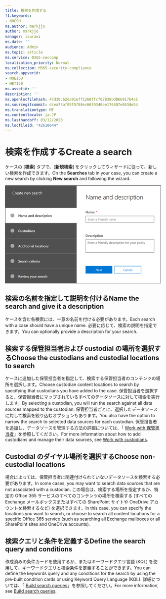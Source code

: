 ```yaml
---
title: 検索を作成する
f1.keywords:
- NOCSH
ms.author: markjjo
author: markjjo
manager: laurawi
ms.date: ''
audience: Admin
ms.topic: article
ms.service: O365-seccomp
localization_priority: Normal
ms.collection: M365-security-compliance
search.appverid:
- MOE150
- MET150
ms.assetid: ''
description: ''
ms.openlocfilehash: 47d30cb2da91eff1260ffcf07838bd066917b4a1
ms.sourcegitcommit: dcea75af89f5f80ec6670346ee176407e043de54
ms.translationtype: MT
ms.contentlocale: ja-JP
ms.lasthandoff: 03/12/2020
ms.locfileid: "42610644"
---
```

# <a name="create-a-search"></a><span data-ttu-id="48427-102">検索を作成する</span><span class="sxs-lookup"><span data-stu-id="48427-102">Create a search</span></span>

<span data-ttu-id="48427-103">ケースの [**検索**] タブで、[**新規検索**] をクリックしてウィザードに従って、新しい検索を作成できます。</span><span class="sxs-lookup"><span data-stu-id="48427-103">On the **Searches** tab in your case, you can create a new search by clicking **New search** and following the wizard.</span></span>

![高度な電子情報開示ケースの検索ウィザード](../media/AeDSearch1.png)

## <a name="name-the-search-and-give-it-a-description"></a><span data-ttu-id="48427-105">検索の名前を指定して説明を付ける</span><span class="sxs-lookup"><span data-stu-id="48427-105">Name the search and give it a description</span></span>

<span data-ttu-id="48427-106">ケースを含む各検索には、一意の名前を付ける必要があります。</span><span class="sxs-lookup"><span data-stu-id="48427-106">Each search with a case should have a unique name.</span></span> <span data-ttu-id="48427-107">必要に応じて、検索の説明を指定できます。</span><span class="sxs-lookup"><span data-stu-id="48427-107">You can optionally provide a description for your search.</span></span> 

## <a name="choose-the-custodians-and-custodial-locations-to-search"></a><span data-ttu-id="48427-108">検索する保管担当者および custodial の場所を選択する</span><span class="sxs-lookup"><span data-stu-id="48427-108">Choose the custodians and custodial locations to search</span></span>

<span data-ttu-id="48427-109">ケースに追加した保管担当者を指定して、検索する保管担当者のコンテンツの場所を選択します。</span><span class="sxs-lookup"><span data-stu-id="48427-109">Choose custodian content locations to search by specifying that custodians you have added to the case.</span></span> <span data-ttu-id="48427-110">保管担当者を選択すると、保管担当者にマップされているすべてのデータソースに対して検索を実行します。</span><span class="sxs-lookup"><span data-stu-id="48427-110">By selecting a custodian, you will run the search against all data sources mapped to the custodian.</span></span> <span data-ttu-id="48427-111">保管担当者ごとに、選択したデータソースに対して検索を絞り込むオプションもあります。</span><span class="sxs-lookup"><span data-stu-id="48427-111">You also have the option to narrow the search to selected data sources for each custodian.</span></span> <span data-ttu-id="48427-112">保管担当者を追加し、データソースを管理する方法の詳細については、「 [Work with 保管担当者](managing-custodians.md)」を参照してください。</span><span class="sxs-lookup"><span data-stu-id="48427-112">For more information about how to add custodians and manage their data sources, see [Work with custodians](managing-custodians.md).</span></span>

## <a name="choose-non-custodial-locations"></a><span data-ttu-id="48427-113">Custodial のダイヤル場所を選択する</span><span class="sxs-lookup"><span data-stu-id="48427-113">Choose non-custodial locations</span></span>

<span data-ttu-id="48427-114">場合によっては、保管担当者に関連付けられていないデータソースを検索する必要があります。</span><span class="sxs-lookup"><span data-stu-id="48427-114">In some cases, you may want to search data sources that are not associated with a custodian.</span></span> <span data-ttu-id="48427-115">この場合は、検索する場所を指定するか、特定の Office 365 サービスのすべてのコンテンツの場所を検索する (すべての Exchange メールボックスまたはすべての SharePoint サイトや OneDrive アカウントを検索するなど) を選択できます。</span><span class="sxs-lookup"><span data-stu-id="48427-115">In this case, you can specify the locations you want to search, or choose to search all content locations for a specific Office 365 service (such as searching all Exchange mailboxes or all SharePoint sites and OneDrive accounts).</span></span>

## <a name="define-the-search-query-and-conditions"></a><span data-ttu-id="48427-116">検索クエリと条件を定義する</span><span class="sxs-lookup"><span data-stu-id="48427-116">Define the search query and conditions</span></span>

<span data-ttu-id="48427-117">作成済みの条件カードを使用するか、またはキーワードクエリ言語 (KQL) を使用して、キーワードクエリと検索条件を定義することができます。</span><span class="sxs-lookup"><span data-stu-id="48427-117">You can define the keywords query and any conditions for the search by using the pre-built condition cards or using Keyword Query Language (KQL).</span></span> <span data-ttu-id="48427-118">詳細については、「 [Build search queries](building-search-queries.md)」を参照してください。</span><span class="sxs-lookup"><span data-stu-id="48427-118">For more information, see [Build search queries](building-search-queries.md).</span></span>
